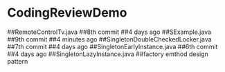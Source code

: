 # CodingReviewDemo
##RemoteControlTv.java
##8th commit
##4 days ago
##SExample.java
##9th commit
##4 minutes ago
##SingletonDoubleCheckedLocker.java
##7th commit
##4 days ago
##SingletonEarlyInstance.java
##6th commit
##4 days ago
##SingletonLazyInstance.java
##factory emthod design pattern
